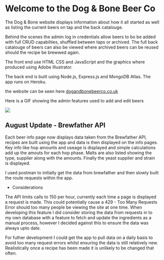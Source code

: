 # Welcome to the Dog & Bone Beer Co

The Dog & Bone website displays information about how it all started as well as listing the current beers on tap and the back catalouge.

Behind the scenes the admin log in credentials allow beers to bo be added with full CRUD capabilties, shuffled between taps or archived. 
The full back catalouge of beers can also be viewed where archived beers can be reused should the recipe be brewwed again.

The front end use HTML CSS and JavaScript and the graphics where produced using Adobe Illustrator.

The back end is built using Node.js, Express.js and MongoDB Atlas. The app runs on Heroku.

the website can be seen here [dogandbonebeerco.co.uk](http://www.dogandbonebeerco.co.uk/)

Here is a GIF showing the admin features used to add and edit beers

<img src="DNB.gif?raw=true">

## August Update - Brewfather API 

Each beer info page now displays data taken from the Brewfather API, recipes are built using the app and data is then displayed on the info pages. Key info like hop amounts and useage is displayed and simple calculations add up the amouts for each hop phase. Malts are also listed showing the type, supplier  along with the amounts. Finally the yeast supplier and strain is displayed.

I used postman to initially get the data from brewfather and then slowly built the route requests within the app. 

- Considerations

The API limits calls to 150 per hour, currently each time a page is displayed a request is made. This could potentially cause a 429 - Too Many Requests Error should too many people be viewing the site at one time. When developing this feature I did consider storing the data from requests in to my own database with a feature to fetch and update the ingredients as a manual process, however I decided against this to ensure the data was always upto date.

For futher development I could get the app to pull data on a daily basis to avoid too many request errors whilst ensuring the data is still relatively new. Realistically once a recipe has been made it is unlikely to be changed that often.
